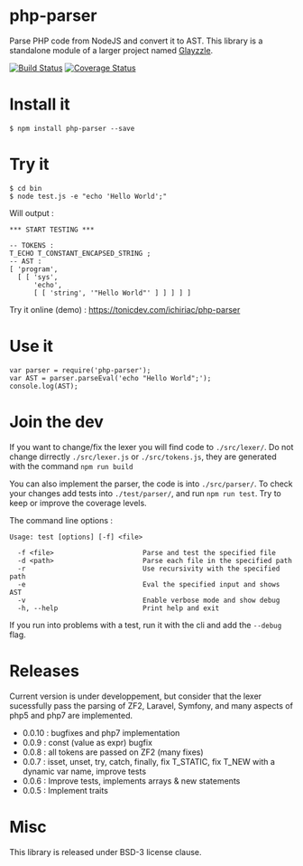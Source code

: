 php-parser
==========

Parse PHP code from NodeJS and convert it to AST. This library is a standalone module of a larger project named [Glayzzle](http://glayzzle.com).

[![Build Status](https://travis-ci.org/glayzzle/php-parser.svg)](https://travis-ci.org/glayzzle/php-parser)
[![Coverage Status](https://img.shields.io/coveralls/glayzzle/php-parser.svg)](https://coveralls.io/r/glayzzle/php-parser)

# Install it

```
$ npm install php-parser --save
```

# Try it

```
$ cd bin
$ node test.js -e "echo 'Hello World';"
```

Will output :
```
*** START TESTING ***

-- TOKENS :
T_ECHO T_CONSTANT_ENCAPSED_STRING ;
-- AST :
[ 'program',
  [ [ 'sys',
      'echo',
      [ [ 'string', '"Hello World"' ] ] ] ] ]
```

Try it online (demo) :
https://tonicdev.com/ichiriac/php-parser

# Use it

```
var parser = require('php-parser');
var AST = parser.parseEval('echo "Hello World";');
console.log(AST);
```

# Join the dev

If you want to change/fix the lexer you will find code to `./src/lexer/`. Do not change dirrectly `./src/lexer.js` or `./src/tokens.js`, they are generated with the command `npm run build`

You can also implement the parser, the code is into `./src/parser/`. To check your changes add tests into `./test/parser/`, and run `npm run test`. Try to keep or improve the coverage levels.

The command line options :

```
Usage: test [options] [-f] <file>

  -f <file>                      Parse and test the specified file
  -d <path>                      Parse each file in the specified path
  -r                             Use recursivity with the specified path
  -e                             Eval the specified input and shows AST
  -v                             Enable verbose mode and show debug
  -h, --help                     Print help and exit
```

If you run into problems with a test, run it with the cli and add the `--debug` flag.

# Releases

Current version is under developpement, but consider that the lexer sucessfully pass the parsing of ZF2, Laravel, Symfony, and many aspects of php5 and php7 are implemented. 

* 0.0.10 : bugfixes and php7 implementation
* 0.0.9  : const (value as expr) bugfix
* 0.0.8  : all tokens are passed on ZF2 (many fixes)
* 0.0.7  : isset, unset, try, catch, finally, fix T_STATIC, fix T_NEW with a dynamic var name, improve tests
* 0.0.6  : Improve tests, implements arrays & new statements
* 0.0.5  : Implement traits

# Misc

This library is released under BSD-3 license clause.
